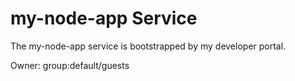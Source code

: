 # my-node-app Service

The my-node-app service is bootstrapped by my developer portal.

Owner: group:default/guests
